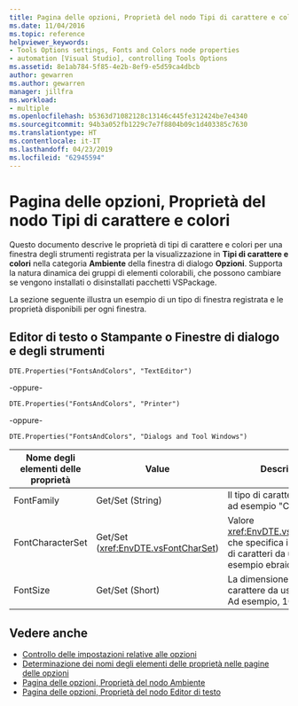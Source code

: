```yaml
---
title: Pagina delle opzioni, Proprietà del nodo Tipi di carattere e colori
ms.date: 11/04/2016
ms.topic: reference
helpviewer_keywords:
- Tools Options settings, Fonts and Colors node properties
- automation [Visual Studio], controlling Tools Options
ms.assetid: 8e1ab784-5f85-4e2b-8ef9-e5d59ca4dbcb
author: gewarren
ms.author: gewarren
manager: jillfra
ms.workload:
- multiple
ms.openlocfilehash: b5363d71082128c13146c445fe312424be7e4340
ms.sourcegitcommit: 94b3a052fb1229c7e7f8804b09c1d403385c7630
ms.translationtype: HT
ms.contentlocale: it-IT
ms.lasthandoff: 04/23/2019
ms.locfileid: "62945594"
---
```

# <a name="options-page-fonts-and-colors-node-properties"></a>Pagina delle opzioni, Proprietà del nodo Tipi di carattere e colori
Questo documento descrive le proprietà di tipi di carattere e colori per una finestra degli strumenti registrata per la visualizzazione in **Tipi di carattere e colori** nella categoria **Ambiente** della finestra di dialogo **Opzioni**. Supporta la natura dinamica dei gruppi di elementi colorabili, che possono cambiare se vengono installati o disinstallati pacchetti VSPackage.

 La sezione seguente illustra un esempio di un tipo di finestra registrata e le proprietà disponibili per ogni finestra.

## <a name="text-editor-or-printer-or-dialogs-and-tool-windows"></a>Editor di testo o Stampante o Finestre di dialogo e degli strumenti
 `DTE.Properties("FontsAndColors", "TextEditor")`

 -oppure-

 `DTE.Properties("FontsAndColors", "Printer")`

 -oppure-

 `DTE.Properties("FontsAndColors", "Dialogs and Tool Windows")`

|Nome degli elementi delle proprietà|Value|Description|
| - |-----------|-----------------|
|FontFamily|Get/Set (String)|Il tipo di carattere da usare, ad esempio "Courier New".|
|FontCharacterSet|Get/Set (<xref:EnvDTE.vsFontCharSet>) |Valore <xref:EnvDTE.vsFontCharSet> che specifica il tipo di set di caratteri da usare, ad esempio ebraico o russo. |
|FontSize|Get/Set (Short)|La dimensione del carattere da usare, in punti. Ad esempio, 10 o 12.|

## <a name="see-also"></a>Vedere anche

- [Controllo delle impostazioni relative alle opzioni](https://msdn.microsoft.com/Library/a09ed242-7494-4cde-bbd1-7a8ec617965d)
- [Determinazione dei nomi degli elementi delle proprietà nelle pagine delle opzioni](https://msdn.microsoft.com/Library/d450422d-47c7-4eeb-9f9f-3286264bc5aa)
- [Pagina delle opzioni, Proprietà del nodo Ambiente](../../ide/reference/options-page-environment-node-properties.md)
- [Pagina delle opzioni, Proprietà del nodo Editor di testo](../../ide/reference/options-page-text-editor-node-properties.md)